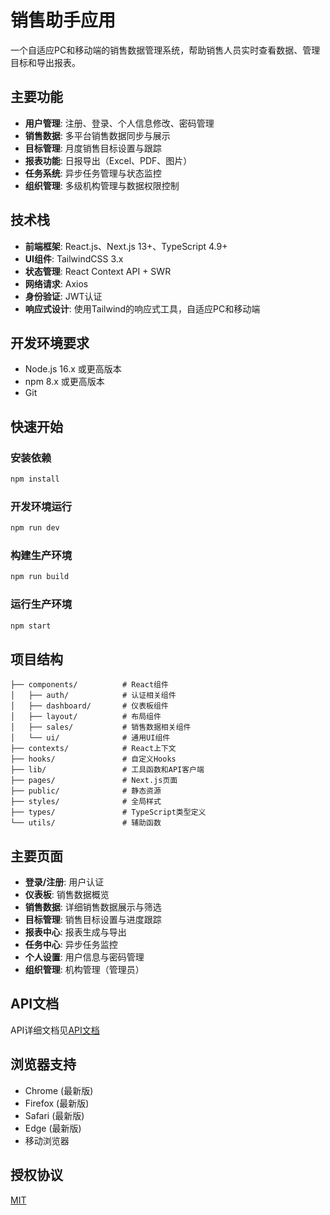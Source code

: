 # 销售助手应用

一个自适应PC和移动端的销售数据管理系统，帮助销售人员实时查看数据、管理目标和导出报表。

## 主要功能

- **用户管理**: 注册、登录、个人信息修改、密码管理
- **销售数据**: 多平台销售数据同步与展示
- **目标管理**: 月度销售目标设置与跟踪
- **报表功能**: 日报导出（Excel、PDF、图片）
- **任务系统**: 异步任务管理与状态监控
- **组织管理**: 多级机构管理与数据权限控制

## 技术栈

- **前端框架**: React.js、Next.js 13+、TypeScript 4.9+
- **UI组件**: TailwindCSS 3.x
- **状态管理**: React Context API + SWR
- **网络请求**: Axios
- **身份验证**: JWT认证
- **响应式设计**: 使用Tailwind的响应式工具，自适应PC和移动端

## 开发环境要求

- Node.js 16.x 或更高版本
- npm 8.x 或更高版本
- Git

## 快速开始

### 安装依赖

```bash
npm install
```

### 开发环境运行

```bash
npm run dev
```

### 构建生产环境

```bash
npm run build
```

### 运行生产环境

```bash
npm start
```

## 项目结构

```
├── components/          # React组件
│   ├── auth/            # 认证相关组件
│   ├── dashboard/       # 仪表板组件
│   ├── layout/          # 布局组件
│   ├── sales/           # 销售数据相关组件
│   └── ui/              # 通用UI组件
├── contexts/            # React上下文
├── hooks/               # 自定义Hooks
├── lib/                 # 工具函数和API客户端
├── pages/               # Next.js页面
├── public/              # 静态资源
├── styles/              # 全局样式
├── types/               # TypeScript类型定义
└── utils/               # 辅助函数
```

## 主要页面

- **登录/注册**: 用户认证
- **仪表板**: 销售数据概览
- **销售数据**: 详细销售数据展示与筛选
- **目标管理**: 销售目标设置与进度跟踪
- **报表中心**: 报表生成与导出
- **任务中心**: 异步任务监控
- **个人设置**: 用户信息与密码管理
- **组织管理**: 机构管理（管理员）

## API文档

API详细文档见[API文档](./API.md)

## 浏览器支持

- Chrome (最新版)
- Firefox (最新版)
- Safari (最新版)
- Edge (最新版)
- 移动浏览器

## 授权协议

[MIT](LICENSE) 